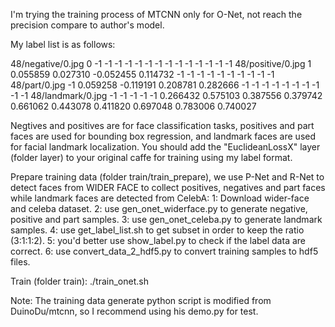 I'm trying the training process of MTCNN only for O-Net, not reach the precision compare to author's model.

My label list is as follows:

48/negative/0.jpg 0 -1 -1 -1 -1 -1 -1 -1 -1 -1 -1 -1 -1 -1 -1
48/positive/0.jpg 1 0.055859 0.027310 -0.052455 0.114732 -1 -1 -1 -1 -1 -1 -1 -1 -1 -1
48/part/0.jpg -1 0.059258 -0.119191 0.208781 0.282666 -1 -1 -1 -1 -1 -1 -1 -1 -1 -1
48/landmark/0.jpg -1 -1 -1 -1 -1 0.266432 0.575103 0.387556 0.379742 0.661062 0.443078 0.411820 0.697048 0.783006 0.740027

Negtives and positives are for face classification tasks, positives and part faces are used for bounding box regression, and landmark faces are used for facial landmark localization. You should add the "EuclideanLossX" layer (folder layer) to your original caffe for training using my label format.

Prepare training data (folder train/train_prepare), we use P-Net and R-Net to detect faces from WIDER FACE to collect positives, negatives and part faces while landmark faces are detected from CelebA:
1: Download wider-face and celeba dataset.
2: use gen_onet_widerface.py to generate negative, positive and part samples.
3: use gen_onet_celeba.py to generate landmark samples.
4: use get_label_list.sh to get subset in order to keep the ratio (3:1:1:2).
5: you'd better use show_label.py to check if the label data are correct.
6: use convert_data_2_hdf5.py to convert training samples to hdf5 files.

Train (folder train):
./train_onet.sh

Note:
The training data generate python script is modified from DuinoDu/mtcnn, so I recommend using his demo.py for test.

